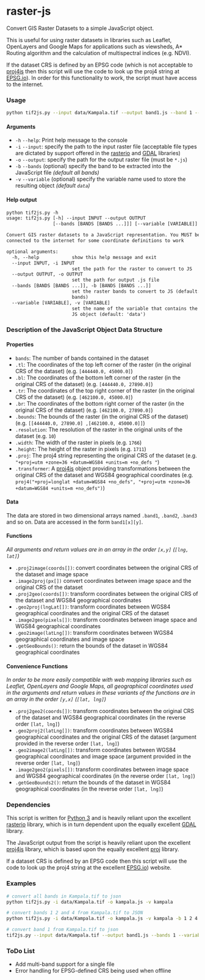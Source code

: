 # raster-js
Convert GIS Raster Datasets to a simple JavaScript object.

This is useful for using raster datasets in libraries such as Leaflet, OpenLayers and Google Maps for applications such as viewsheds, A* Routing algorithm and the calculation of multispectral indices (e.g. NDVI).

If the dataset CRS is defined by an EPSG code (which is not acceptable to [proj4js](http://proj4js.org/) then this script will use the code to look up the proj4 string at [EPSG.io](https://epsg.io/)). In order for this functionality to work, the script must have access to the internet.

### Usage

```bash
python tif2js.py --input data/Kampala.tif --output band1.js --band 1 --variable band1
```

#### Arguments

* `-h` `--help`: Print help message to the console 
* `-i` `--input`: specify the path to the input raster file (acceptable file types are dictated by support offered in the [rasterio](https://rasterio.readthedocs.io/en/stable/) and [GDAL](https://gdal.org/) libraries)
* `-o` `--output`: specify the path for the output raster file (must be `*.js`)
* `-b` `--bands` (optional) specify the band to be extracted into the JavaScript file *(default all bands)*
* `-v` `--variable` (optional) specify the variable name used to store the resulting object *(default `data`)*

#### Help output

```txt
python tif2js.py -h
usage: tif2js.py [-h] --input INPUT --output OUTPUT
                 [--bands [BANDS [BANDS ...]]] [--variable [VARIABLE]]

Convert GIS raster datasets to a JavaScript representation. You MUST be
connected to the internet for some coordinate definitions to work

optional arguments:
  -h, --help            show this help message and exit
  --input INPUT, -i INPUT
                        set the path for the raster to convert to JS
  --output OUTPUT, -o OUTPUT
                        set the path for output .js file
  --bands [BANDS [BANDS ...]], -b [BANDS [BANDS ...]]
                        set the raster bands to convert to JS (default: all
                        bands)
  --variable [VARIABLE], -v [VARIABLE]
                        set the name of the variable that contains the output
                        JS object (default: 'data')
```

### Description of the JavaScript Object Data Structure

#### Properties

* `bands`: The number of bands contained in the dataset
* `.tl`: The coordinates of the top left corner of the raster (in the original CRS of the dataset)  (e.g. `[444440.0, 45000.0]`)
* `.bl`: The coordinates of the bottom left corner of the raster (in the original CRS of the dataset)  (e.g.  `[444440.0, 27890.0]`)
* `.tr`: The coordinates of the top right corner of the raster (in the original CRS of the dataset) (e.g.  `[462100.0, 45000.0]`)
* `.br`: The coordinates of the bottom right corner of the raster (in the original CRS of the dataset) (e.g. `[462100.0, 27890.0]`)
* `.bounds`: The bounds of the raster (in the original CRS of the dataset) (e.g. `[[444440.0, 27890.0] ,[462100.0, 45000.0]]`)
* `.resolution`: The resolution of the raster in the original units of the dataset (e.g. `10`) 
* `.width`: The width of the raster in pixels (e.g. `1766`) 
* `.height`: The height of the raster in pixels (e.g. `1711`) 
* `.proj`: The proj4 string representing the original CRS of the dataset (e.g. `"+proj=utm +zone=36 +datum=WGS84 +units=m +no_defs "`) 
* `.transformer`: A [proj4js]() object providing transformations between the original CRS of the dataset and WGS84 geographical coordinates (e.g. `proj4("+proj=longlat +datum=WGS84 +no_defs", "+proj=utm +zone=36 +datum=WGS84 +units=m +no_defs")`) 

#### Data

The data are stored in two dimensional arrays named `.band1`, `.band2`, `.band3` and so on. Data are accessed in the form `band1[x][y]`.

#### Functions

*All arguments and return values are in an array in the order `[x,y]` (`[lng, lat]`)*

* `.proj2image(coords[])`: convert coordinates between the original CRS of the dataset and image space
* `.image2proj(px[])` convert coordinates between image space and the original CRS of the dataset
* `.proj2geo(coords[])`: transform coordinates between the original CRS of the dataset and WGS84 geographical coordinates
* `.geo2proj(lngLat[])`: transform coordinates between WGS84 geographical coordinates and the original CRS of the dataset
* `.image2geo(pixels[])`: transform coordinates between image space and WGS84 geographical coordinates
* `.geo2image(latLng[])`: transform coordinates between WGS84 geographical coordinates and image space
* `.getGeoBounds()`: return the bounds of the dataset in WGS84 geographical coordinates

#### Convenience Functions

*In order to be more easily compatible with web mapping libraries such as Leaflet, OpenLayers and Google Maps, all geographical coordinates used in the arguments and return values in these variants of the functions are in an array in the order `[y,x]` (`[lat, lng]`)*

* `.proj2geo2(coords[])`: transform coordinates between the original CRS of the dataset and WGS84 geographical coordinates (in the reverse order `[lat, lng]`)
* `.geo2proj2(latLng[])`: transform coordinates between WGS84 geographical coordinates and the original CRS of the dataset (argument provided in the reverse order `[lat, lng]`)
* `.geo2image2(latLng[])`: transform coordinates between WGS84 geographical coordinates and image space (argument provided in the reverse order `[lat, lng]`)
* `.image2geo2(pixels[])`:  transform coordinates between image space and WGS84 geographical coordinates (in the reverse order `[lat, lng]`)
* `.getGeoBounds2()`: return the bounds of the dataset in WGS84 geographical coordinates (in the reverse order `[lat, lng]`)

### Dependencies

This script is written for [Python 3](https://www.python.org/) and is heavily reliant upon the excellent [rasterio](https://rasterio.readthedocs.io/en/stable/) library, which is in turn dependent upon the equally excellent [GDAL](https://gdal.org/) library.

The JavaScript output from the script is heavily reliant upon the excellent [proj4js](http://proj4js.org/) library, which is based upon the equally excellent [proj](https://proj.org/) library.

If a dataset CRS is defined by an EPSG code then this script will use the code to look up the proj4 string at the excellent [EPSG.io](https://epsg.io/)) website.

### Examples

```bash
# convert all bands in Kampala.tif to json
python tif2js.py -i data/Kampala.tif -o kampala.js -v kampala

# convert bands 1 2 and 4 from Kampala.tif to JSON
python tif2js.py -i data/Kampala.tif -o kampala.js -v kampala -b 1 2 4

# convert band 1 from Kampala.tif to json
tif2js.py --input data/Kampala.tif --output band1.js --bands 1 --variable kampala
```



### ToDo List

* Add multi-band support for a single file
* Error handling for EPSG-defined CRS being used when offline

